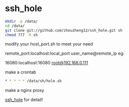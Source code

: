 # ssh_hole

```bash
mkdir -p /data/
cd /data/
git clone git://github.com/zhouzheng12/ssh_hole.git sh
chmod 777 -R sh

```
modify your host_port.sh to meet your need


remote_port:localhost:local_port user_name@remote_ip
eg:

16080:localhost:16080 root@192.168.0.111


make a crontab 
```bash
* * * * * /data/sh/hole.sh
```


make a nginx proxy

[ssh_hole](http://www.daobuzhi.com/index.php/2017/05/31/ssh%E6%89%93%E6%B4%9E%E5%8F%8D%E5%90%91%E4%BB%A3%E7%90%86%E5%8A%A0nginx%E5%8F%8D%E5%90%91%E4%BB%A3%E7%90%86%E5%AE%9E%E7%8E%B0%E8%AE%BF%E9%97%AE%E5%86%85%E7%BD%91%E6%9C%8D%E5%8A%A1/) for detail!

